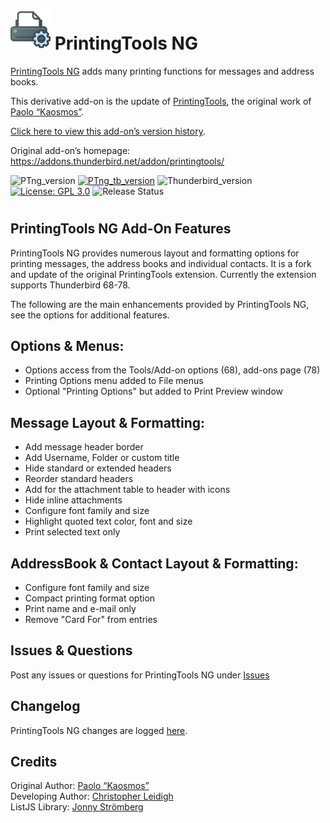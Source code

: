 # ![PTng icon] PrintingTools NG


[PrintingTools NG](https://addons.thunderbird.net/addon/printingtools-ng) adds many printing functions for messages and address books.

This derivative add-on is the update of [PrintingTools](https://addons.thunderbird.net/addon/printingtools/), 
the original work of [Paolo “Kaosmos”](https://addons.thunderbird.net/user/Paolo_Kaosmos/).


[Click here to view this add-on’s version history](https://addons.thunderbird.net/addon/printingtools-ng/versions/).

Original add-on’s homepage:
https://addons.thunderbird.net/addon/printingtools/


![PTng_version](https://img.shields.io/badge/version-v2.0.4-darkorange.png?label=PrintingTools%20NG)
[![PTng_tb_version](https://img.shields.io/badge/version-v2.0.4-blue.png?label=Thunderbird%20Add-On)](https://addons.thunderbird.net/en-US/thunderbird/addon/)
![Thunderbird_version](https://img.shields.io/badge/version-v68.0--78.*-blue.png?label=Thunderbird)
[![License: GPL 3.0](https://img.shields.io/badge/License-GPL%203.0-red.png)](https://opensource.org/licenses/GPL-3.0)
![Release Status](https://img.shields.io/badge/Release%20Status-v2.0.4%20Released-brightgreen.png)

#

## PrintingTools NG Add-On Features

PrintingTools NG provides numerous layout and formatting options for
printing messages, the address books and individual contacts.  It is
a fork and update of the original PrintingTools extension.  Currently
the extension supports Thunderbird 68-78.

The following are the main enhancements provided by PrintingTools NG, 
see the options for additional features.

## Options & Menus:
- Options access from the Tools/Add-on options (68), add-ons page (78)
- Printing Options menu added to File menus
- Optional "Printing Options" but added to Print Preview window

## Message Layout & Formatting:
- Add message header border
- Add Username, Folder or custom title
- Hide standard or extended headers
- Reorder standard headers
- Add for the attachment table to header with icons
- Hide inline attachments
- Configure font family and size
- Highlight quoted text color, font and size
- Print selected text only

## AddressBook & Contact Layout & Formatting:
- Configure font family and size
- Compact printing format option
- Print name and e-mail only
- Remove "Card For" from entries

## Issues & Questions
Post any issues or questions for PrintingTools NG under [Issues](https://github.com/cleidigh/printing-tools-ng/issues)

## Changelog
PrintingTools NG changes are logged [here](CHANGELOG.md).

## Credits
Original Author: [Paolo “Kaosmos”](https://addons.thunderbird.net/user/Paolo_Kaosmos/)  
Developing Author: [Christopher Leidigh](https://github.com/cleidigh/)  
ListJS Library: [Jonny Strömberg](https://listjs.com/)


[PTng icon]: rep-resources/images/printing-tools-ng-icon-64px.png 
